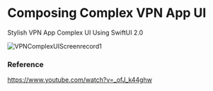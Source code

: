 # Composing Complex VPN App UI

Stylish VPN App Complex UI Using SwiftUI 2.0

![VPNComplexUIScreenrecord1](https://user-images.githubusercontent.com/3436468/107035193-c3d20680-67f2-11eb-851a-2ac081ace06e.gif)

### Reference

https://www.youtube.com/watch?v=_ofJ_k44ghw
